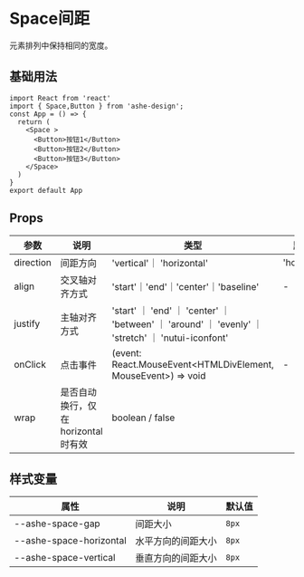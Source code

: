 #  Space间距
元素排列中保持相同的宽度。

##  基础用法

```tsx
import React from 'react'
import { Space,Button } from 'ashe-design';
const App = () => {
  return (
    <Space >
      <Button>按钮1</Button>
      <Button>按钮2</Button>
      <Button>按钮3</Button>
    </Space>
  )
}
export default App
```



## Props

| 参数         | 说明                    | 类型                                                                                         | 默认值              |
|--------------|-------------------------|--------------------------------------------------------------------------------------------|------------------|
| direction    | 间距方向  | 'vertical'｜ 'horizontal' |'horizontal' |
| align        |交叉轴对齐方式| 'start'｜'end'｜'center'｜'baseline' | -                
| justify | 主轴对齐方式 | 'start' ｜ 'end' ｜ 'center' ｜ 'between' ｜ 'around' ｜ 'evenly' ｜ 'stretch' ｜ 'nutui-iconfont' | 
| onClick          | 点击事件  | (event: React.MouseEvent<HTMLDivElement, MouseEvent>) => void | -                |
| wrap          | 是否自动换行，仅在 horizontal 时有效  | boolean  / false                                                                           |                  |

## 样式变量

| 属性             | 说明               | 默认值      |
| ---------------- | ------------------ | ----------- |
| --ashe-space-gap          | 间距大小           | `8px`       |
| --ashe-space-horizontal | 水平方向的间距大小 | `8px`   |
| --ashe-space-vertical   | 垂直方向的间距大小 | `8px`   |
